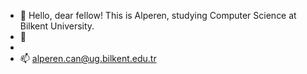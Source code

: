 - 👋 Hello, dear fellow! This is Alperen, studying Computer Science at Bilkent University.
- 👀 
- 
- 📫 alperen.can@ug.bilkent.edu.tr

<!---
alperencan312/alperencan312 is a ✨ special ✨ repository because its `README.md` (this file) appears on your GitHub profile.
You can click the Preview link to take a look at your changes.
--->
